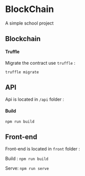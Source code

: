 BlockChain
====
A simple school project

Blockchain
---
#### Truffle
Migrate the contract use `truffle` : 
```
truffle migrate
```

API
---
Api is located in `/api` folder :
#### Build
```
npm run build
```

Front-end
---
Front-end is located in `front` folder :

Build : ``npm run build``

Serve: ``npm run serve``

